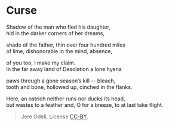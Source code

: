 # Curse

Shadow of the man who fled his daughter,  
hid in the darker corners of her dreams,

shade of the father, thin over four hundred miles  
of lime, dishonorable in the mind, absence,

of you too, I make my claim.  
In the far away land of Desolation a lone hyena

paws through a gone season’s kill -- bleach,  
tooth and bone, hollowed up, cinched in the flanks.

Here, an ostrich neither runs nor ducks its head,  
but wastes to a feather and, O for a breeze, to at last take flight.

>Jere Odell, License [CC-BY](https://creativecommons.org/licenses/by/4.0/).
